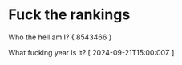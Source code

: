 # Fuck the rankings

Who the hell am I?
{ 8543466 }

What fucking year is it?
[ 2024-09-21T15:00:00Z ]
